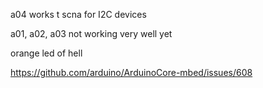 a04 works t scna for I2C devices


a01, a02, a03 not working very well yet

orange led of hell 


https://github.com/arduino/ArduinoCore-mbed/issues/608
